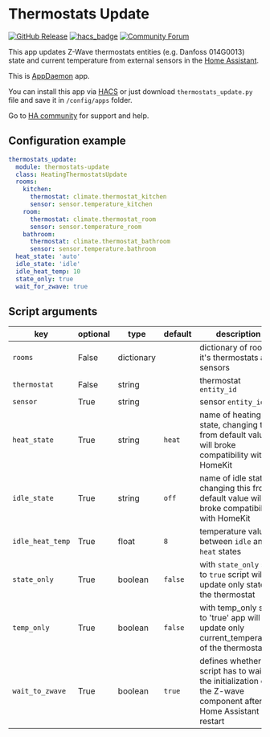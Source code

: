 # Thermostats Update
[![GitHub Release][releases-shield]][releases]
[![hacs_badge](https://img.shields.io/badge/HACS-Default-orange.svg)](https://github.com/custom-components/hacs)
[![Community Forum][forum-shield]][forum]

This app updates Z-Wave thermostats entities (e.g. Danfoss 014G0013) state and current temperature from external sensors in the [Home Assistant](https://home-assistant.io/).

This is [AppDaemon](appdaemon.readthedocs.io/) app.

You can install this app via [HACS](https://custom-components.github.io/hacs/) or just download `thermostats_update.py` file and save it in `/config/apps` folder.

Go to [HA community](https://community.home-assistant.io/t/update-current-temperature-for-z-wave-thermostats/32834) for support and help.

## Configuration example
```yaml
thermostats_update:
  module: thermostats-update
  class: HeatingThermostatsUpdate
  rooms:
    kitchen:
      thermostat: climate.thermostat_kitchen
      sensor: sensor.temperature_kitchen
    room:
      thermostat: climate.thermostat_room
      sensor: sensor.temperature_room
    bathroom:
      thermostat: climate.thermostat_bathroom
      sensor: sensor.temperature.bathroom
  heat_state: 'auto'
  idle_state: 'idle'
  idle_heat_temp: 10
  state_only: true
  wait_for_zwave: true
```
## Script arguments
key | optional | type | default | description
-- | -- | -- | -- | --
`rooms` | False | dictionary | | dictionary of rooms it's thermostats and sensors
`thermostat` | False | string | | thermostat `entity_id`
`sensor` | True | string | | sensor `entity_id`
`heat_state` | True | string | `heat` | name of heating state, changing this from default value will broke compatibility with HomeKit
`idle_state` | True | string | `off` | name of idle state, changing this from default value will broke compatibility with HomeKit
`idle_heat_temp` | True | float | `8` | temperature value between `idle` and `heat` states
`state_only` | True | boolean | `false` | with `state_only` set to `true` script will update only state of the thermostat
`temp_only` | True | boolean | `false` | with temp_only set to 'true' app will update only current_temperature of the thermostat
`wait_to_zwave` | True | boolean | `true` | defines whether the script has to wait for the initialization of the Z-wave component after Home Assistant restart

[releases]: https://github.com/bieniu/ha-airly/releases
[releases-shield]: https://img.shields.io/github/release/bieniu/ha-airly.svg?style=popout
[forum]: https://community.home-assistant.io/t/airly-integration-air-quality-data/124996
[forum-shield]: https://img.shields.io/badge/community-forum-brightgreen.svg?style=popout

